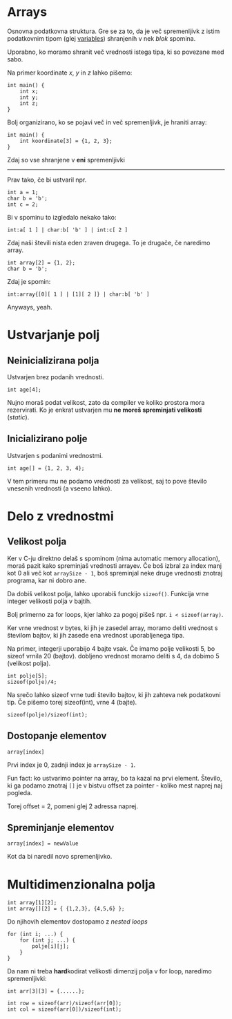 # Arrays

Osnovna podatkovna struktura. Gre se za to, da je več spremenljivk z istim podatkovnim tipom (glej [variables](docs/variables.md)) shranjenih v nek _blok_ spomina.

Uporabno, ko moramo shranit več vrednosti istega tipa, ki so povezane med sabo.

Na primer koordinate $x$, $y$ in $z$ lahko pišemo:

    int main() {
        int x;
        int y;
        int z;
    }

Bolj organizirano, ko se pojavi več in več spremenljivk, je hraniti array:

    int main() {
        int koordinate[3] = {1, 2, 3};
    }

Zdaj so vse shranjene v **eni** spremenljivki

---

Prav tako, če bi ustvaril npr.

    int a = 1;
    char b = 'b';
    int c = 2;

Bi v spominu to izgledalo nekako tako:

    int:a[ 1 ] | char:b[ 'b' ] | int:c[ 2 ]

Zdaj naši števili nista eden zraven drugega. To je drugače, če naredimo array.

    int array[2] = {1, 2};
    char b = 'b';

Zdaj je spomin:

    int:array{[0][ 1 ] | [1][ 2 ]} | char:b[ 'b' ]

Anyways, yeah.

# Ustvarjanje polj

## Neinicializirana polja

Ustvarjen brez podanih vrednosti.

    int age[4];

Nujno moraš podat velikost, zato da compiler ve koliko prostora mora rezervirati. Ko je enkrat ustvarjen mu **ne moreš spreminjati velikosti** (_static_).

## Inicializirano polje

Ustvarjen s podanimi vrednostmi.

    int age[] = {1, 2, 3, 4};

V tem primeru mu ne podamo vrednosti za velikost, saj to pove število vnesenih
vrednosti (a vseeno lahko).

# Delo z vrednostmi

## Velikost polja

Ker v C-ju direktno delaš s spominom (nima automatic memory allocation), moraš
pazit kako spreminjaš vrednosti arrayev. Če boš izbral za index manj kot 0 ali
več kot `arraySize - 1`, boš spreminjal neke druge vrednosti znotraj programa,
kar ni dobro ane.

Da dobiš velikost polja, lahko uporabiš funckijo `sizeof()`. Funkcija vrne
integer velikosti polja v bajtih.

Bolj primerno za
for loops, kjer lahko za pogoj pišeš npr. `i < sizeof(array)`.

Ker vrne vrednost v bytes, ki jih je zasedel array, moramo deliti vrednost s
številom bajtov, ki jih zasede ena vrednost uporabljenega tipa.

Na primer, integerji uporabijo 4 bajte vsak. Če imamo polje velikosti 5, bo
sizeof vrnila 20 (bajtov). 
dobljeno vrednost moramo deliti s 4, da dobimo 5 (velikost polja).

    int polje[5];
    sizeof(polje)/4;

Na srečo lahko sizeof vrne tudi število bajtov, ki jih zahteva nek podatkovni
tip. Če pišemo torej sizeof(int), vrne 4 (bajte).

    sizeof(polje)/sizeof(int);

## Dostopanje elementov

    array[index]

Prvi index je 0, zadnji index je `arraySize - 1`.

Fun fact: ko ustvarimo pointer na array, bo ta kazal na prvi element. Število, ki ga podamo znotraj `[]` je v bistvu offset za pointer - koliko mest naprej naj pogleda.

Torej offset = 2, pomeni glej 2 adressa naprej.

## Spreminjanje elementov

    array[index] = newValue

Kot da bi naredil novo spremenljivko.

# Multidimenzionalna polja

    int array[1][2];
    int array[][2] = { {1,2,3}, {4,5,6} };

Do njihovih elementov dostopamo z _nested loops_

```
for (int i; ...) {
    for (int j; ...) {
        polje[i][j];
    }
}
```

Da nam ni treba **hard**kodirat velikosti dimenzij polja v for loop, naredimo
spremenljivki:

```
int arr[3][3] = {......};

int row = sizeof(arr)/sizeof(arr[0]);
int col = sizeof(arr[0])/sizeof(int);

```
